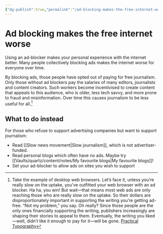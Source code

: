 ```yaml
---
{"dg-publish":true,"permalink":"/ad-blocking-makes-the-free-internet-worse/","title":"Ad blocking makes the free internet worse","tags":["claim"]}
---
```



# Ad blocking makes the free internet worse

Using an ad-blocker makes your personal experience with the internet better. Many people collectively blocking ads makes the internet worse for everyone over time.

By blocking ads, those people have opted out of paying for free journalism. Only those without ad blockers pay the salaries of many editors, journalists and content creators. Such workers become incentivised to create content that appeals to this audience, who is older, less tech savvy, and more prone to fraud and misinformation. Over time this causes journalism to be less useful for all.[^1]

## What to do instead

For those who refuse to support advertising companies but want to support journalism:

- Read [[Slow news movement\|Slow journalism]], which is not advertiser-funded.
- Read personal blogs which often have no ads. Maybe try [[Vaults/quartz/content/notes/My favourite blogs\|My favourite blogs]]!
- Set your ad-blocker to allow ads on sites you wish to support

[^1]: Take the example of desktop web browsers. Let’s face it, unless you’re really slow on the uptake, you’ve outfitted your web browser with an ad blocker. Ha ha, you win! But wait—that means most web ads are only reaching those who are really slow on the uptake. So their dollars are disproportionately important in supporting the writing you’re getting ad-free. “Not my problem,” you say. Oh really? Since those people are the only ones financially supporting the writing, publishers increasingly are shaping their stories to appeal to them. Eventually, the writing you liked—well, didn’t like it enough to pay for it—will be gone. [Practical Typography](https://practicaltypography.com/vote-with-your-wallet.html)
